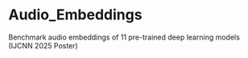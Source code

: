 # Audio_Embeddings
Benchmark audio embeddings of 11 pre-trained deep learning models (IJCNN 2025 Poster)
